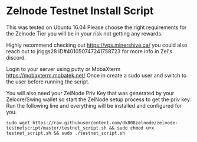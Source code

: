 # Zelnode Testnet Install Script

This was tested on Ubuntu 16.04
Please choose the right requirements for the Zelnode Tier you will be in your risk not getting any rewards. 

Highly recommend checking out https://vps.minershive.ca/ you could also reach out to jriggs28 ID#401050747241758723 for more info in Zel's discord.

Login to your server using putty or MobaXterm https://mobaxterm.mobatek.net/ 
Once in create a sudo user and switch to the user before running the script. 

You will also need your ZelNode Priv Key that was generated by your Zelcore/Swing wallet so start the ZelNode setup process to get the priv key. Run the following line and everything will be installed and configured for you.

```
sudo wget https://raw.githubusercontent.com/dk808zelnode/zelnode-testnetscript/master/testnet_script.sh && sudo chmod u+x testnet_script.sh && sudo ./testnet_script.sh
```
